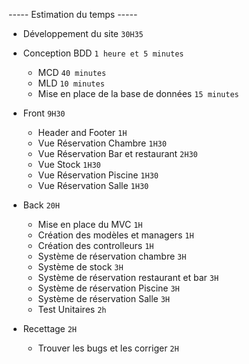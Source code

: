 ----- Estimation du temps -----

- Développement du site `30H35`

- Conception BDD `1 heure et 5 minutes`
  - MCD `40 minutes`
  - MLD `10 minutes`
  - Mise en place de la base de données `15 minutes`


- Front `9H30`
    - Header and Footer `1H`
    - Vue Réservation Chambre `1H30`
    - Vue Réservation Bar et restaurant `2H30`
    - Vue Stock `1H30`
    - Vue Réservation Piscine `1H30`
    - Vue Réservation Salle `1H30`

- Back `20H`
    - Mise en place du MVC `1H`
    - Création des modèles et managers `1H`
    - Création des controlleurs `1H`
    - Système de réservation chambre `3H`
    - Système de stock `3H`
    - Système de réservation restaurant et bar `3H`
    - Système de réservation Piscine `3H`
    - Système de réservation Salle `3H`
    - Test Unitaires `2h`

- Recettage `2H`
    - Trouver les bugs et les corriger `2H` 
